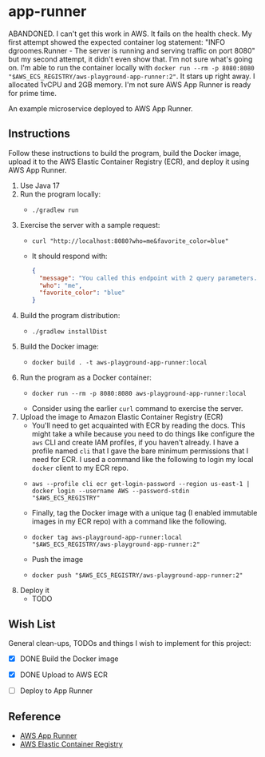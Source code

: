 # app-runner

ABANDONED. I can't get this work in AWS. It fails on the health check. My first attempt showed the expected container log statement: "INFO dgroomes.Runner - The server is running and serving traffic on port 8080"
but my second attempt, it didn't even show that. I'm not sure what's going on. I'm able to run the container locally with 
`docker run --rm -p 8080:8080 "$AWS_ECS_REGISTRY/aws-playground-app-runner:2"`. It stars up right away. I allocated 1vCPU
and 2GB memory. I'm not sure AWS App Runner is ready for prime time. 

An example microservice deployed to AWS App Runner.

## Instructions

Follow these instructions to build the program, build the Docker image, upload it to the AWS Elastic Container Registry (ECR), and
deploy it using AWS App Runner. 

1. Use Java 17
2. Run the program locally:
   * ```shell
     ./gradlew run
     ```
3. Exercise the server with a sample request:
   * ```shell
     curl "http://localhost:8080?who=me&favorite_color=blue"
     ```
   * It should respond with:
     ```json
     {
       "message": "You called this endpoint with 2 query parameters. They are listed below.",
       "who": "me",
       "favorite_color": "blue"
     }
     ```
4. Build the program distribution:
   * ```shell
     ./gradlew installDist
     ```
5. Build the Docker image:
   * ```shell
     docker build . -t aws-playground-app-runner:local
     ```
6. Run the program as a Docker container:
   * ```shell
     docker run --rm -p 8080:8080 aws-playground-app-runner:local
     ```
   * Consider using the earlier `curl` command to exercise the server.
8. Upload the image to Amazon Elastic Container Registry (ECR)
   * You'll need to get acquainted with ECR by reading the docs. This might take a while because you need to do things
     like configure the `aws` CLI and create IAM profiles, if you haven't already. I have a profile named `cli` that I
     gave the bare minimum permissions that I need for ECR. I used a command like the following to login my local `docker`
     client to my ECR repo.
   * ```shell
     aws --profile cli ecr get-login-password --region us-east-1 | docker login --username AWS --password-stdin "$AWS_ECS_REGISTRY"
     ```
   * Finally, tag the Docker image with a unique tag (I enabled
     immutable images in my ECR repo) with a command like the following.
   * ```shell
     docker tag aws-playground-app-runner:local "$AWS_ECS_REGISTRY/aws-playground-app-runner:2"
     ```
   * Push the image
   * ```shell
     docker push "$AWS_ECS_REGISTRY/aws-playground-app-runner:2"
     ```
9. Deploy it
   * TODO


## Wish List

General clean-ups, TODOs and things I wish to implement for this project:

* [x] DONE Build the Docker image
* [x] DONE Upload to AWS ECR
* [ ] Deploy to App Runner


## Reference

* [AWS App Runner](https://aws.amazon.com/apprunner/)
* [AWS Elastic Container Registry](https://aws.amazon.com/ecr/)

